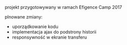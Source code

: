 projekt przygotowywany w ramach Efigence Camp 2017

plnowane zmiany:
- uporządkowanie kodu
- implementacja ajax do podstrony historii
- responsywność w ekranie transferu
